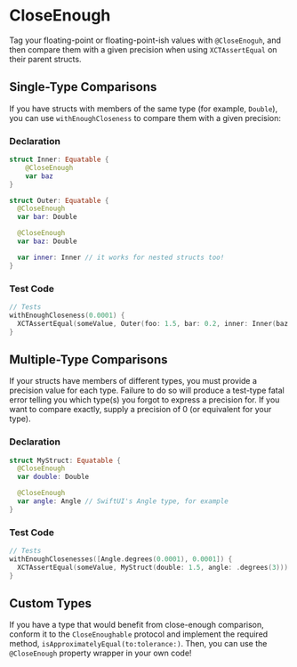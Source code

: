# CloseEnough

Tag your floating-point or floating-point-ish values with `@CloseEnoguh`, and then compare them with a given precision when using `XCTAssertEqual` on their parent structs.

## Single-Type Comparisons

If you have structs with members of the same type (for example, `Double`), you can use `withEnoughCloseness` to compare them with a given precision:

### Declaration

```swift
struct Inner: Equatable {
    @CloseEnough
    var baz
}

struct Outer: Equatable {
  @CloseEnough
  var bar: Double

  @CloseEnough
  var baz: Double

  var inner: Inner // it works for nested structs too!
}
```

### Test Code

```swift
// Tests
withEnoughCloseness(0.0001) {
  XCTAssertEqual(someValue, Outer(foo: 1.5, bar: 0.2, inner: Inner(baz: 11))
}
```

## Multiple-Type Comparisons

If your structs have members of different types, you must provide a precision value for each type. Failure to do so will produce a test-type fatal error telling you which type(s) you forgot to express a precision for. If you want to compare exactly, supply a precision of 0 (or equivalent for your type).

### Declaration

```swift
struct MyStruct: Equatable {
  @CloseEnough
  var double: Double

  @CloseEnough
  var angle: Angle // SwiftUI's Angle type, for example
}
```

### Test Code

```swift
// Tests
withEnoughClosenesses([Angle.degrees(0.0001), 0.0001]) {
  XCTAssertEqual(someValue, MyStruct(double: 1.5, angle: .degrees(3)))
}
```

## Custom Types

If you have a type that would benefit from close-enough comparison, conform it to the `CloseEnoughable` protocol and implement the required method, `isApproximatelyEqual(to:tolerance:)`. Then, you can use the `@CloseEnough` property wrapper in your own code!

